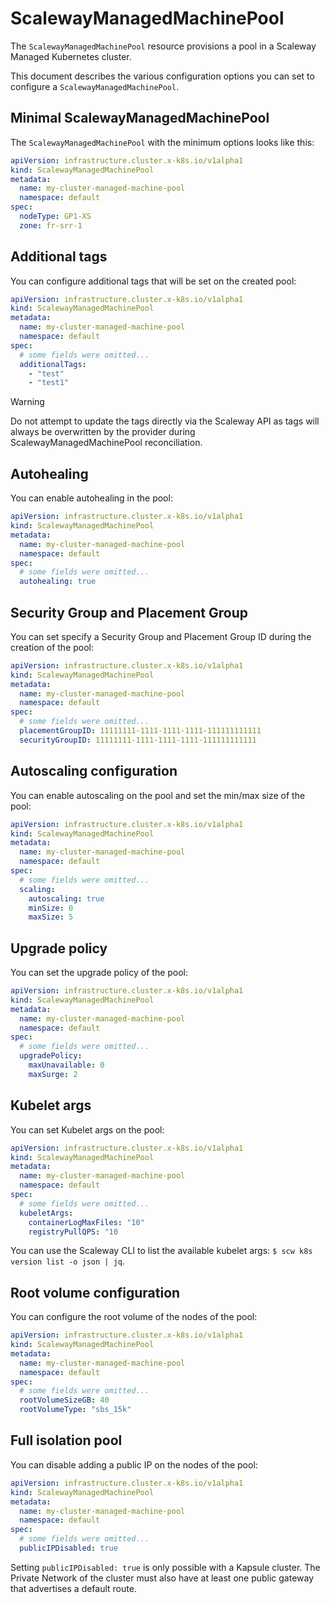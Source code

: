 # ScalewayManagedMachinePool

The `ScalewayManagedMachinePool` resource provisions a pool in a Scaleway Managed Kubernetes cluster.

This document describes the various configuration options you can set to configure a `ScalewayManagedMachinePool`.

## Minimal ScalewayManagedMachinePool

The `ScalewayManagedMachinePool` with the minimum options looks like this:

```yaml
apiVersion: infrastructure.cluster.x-k8s.io/v1alpha1
kind: ScalewayManagedMachinePool
metadata:
  name: my-cluster-managed-machine-pool
  namespace: default
spec:
  nodeType: GP1-XS
  zone: fr-srr-1
```

## Additional tags

You can configure additional tags that will be set on the created pool:

```yaml
apiVersion: infrastructure.cluster.x-k8s.io/v1alpha1
kind: ScalewayManagedMachinePool
metadata:
  name: my-cluster-managed-machine-pool
  namespace: default
spec:
  # some fields were omitted...
  additionalTags:
    - "test"
    - "test1"
```

> [!WARNING]
> Do not attempt to update the tags directly via the Scaleway API as tags will always
> be overwritten by the provider during ScalewayManagedMachinePool reconciliation.

## Autohealing

You can enable autohealing in the pool:

```yaml
apiVersion: infrastructure.cluster.x-k8s.io/v1alpha1
kind: ScalewayManagedMachinePool
metadata:
  name: my-cluster-managed-machine-pool
  namespace: default
spec:
  # some fields were omitted...
  autohealing: true
```

## Security Group and Placement Group

You can set specify a Security Group and Placement Group ID during the creation of the pool:

```yaml
apiVersion: infrastructure.cluster.x-k8s.io/v1alpha1
kind: ScalewayManagedMachinePool
metadata:
  name: my-cluster-managed-machine-pool
  namespace: default
spec:
  # some fields were omitted...
  placementGroupID: 11111111-1111-1111-1111-111111111111
  securityGroupID: 11111111-1111-1111-1111-111111111111
```

## Autoscaling configuration

You can enable autoscaling on the pool and set the min/max size of the pool:

```yaml
apiVersion: infrastructure.cluster.x-k8s.io/v1alpha1
kind: ScalewayManagedMachinePool
metadata:
  name: my-cluster-managed-machine-pool
  namespace: default
spec:
  # some fields were omitted...
  scaling:
    autoscaling: true
    minSize: 0
    maxSize: 5
```

## Upgrade policy

You can set the upgrade policy of the pool:

```yaml
apiVersion: infrastructure.cluster.x-k8s.io/v1alpha1
kind: ScalewayManagedMachinePool
metadata:
  name: my-cluster-managed-machine-pool
  namespace: default
spec:
  # some fields were omitted...
  upgradePolicy:
    maxUnavailable: 0
    maxSurge: 2
```

## Kubelet args

You can set Kubelet args on the pool:

```yaml
apiVersion: infrastructure.cluster.x-k8s.io/v1alpha1
kind: ScalewayManagedMachinePool
metadata:
  name: my-cluster-managed-machine-pool
  namespace: default
spec:
  # some fields were omitted...
  kubeletArgs:
    containerLogMaxFiles: "10"
    registryPullQPS: "10
```

You can use the Scaleway CLI to list the available kubelet args: `$ scw k8s version list -o json | jq`.

## Root volume configuration

You can configure the root volume of the nodes of the pool:

```yaml
apiVersion: infrastructure.cluster.x-k8s.io/v1alpha1
kind: ScalewayManagedMachinePool
metadata:
  name: my-cluster-managed-machine-pool
  namespace: default
spec:
  # some fields were omitted...
  rootVolumeSizeGB: 40
  rootVolumeType: "sbs_15k"
```

## Full isolation pool

You can disable adding a public IP on the nodes of the pool:

```yaml
apiVersion: infrastructure.cluster.x-k8s.io/v1alpha1
kind: ScalewayManagedMachinePool
metadata:
  name: my-cluster-managed-machine-pool
  namespace: default
spec:
  # some fields were omitted...
  publicIPDisabled: true
```

Setting `publicIPDisabled: true` is only possible with a Kapsule cluster.
The Private Network of the cluster must also have at least one public gateway that
advertises a default route.
